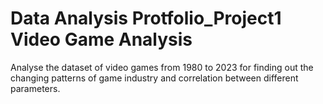 # Data Analysis Protfolio_Project1 Video Game Analysis
Analyse the dataset of video games from 1980 to 2023 for finding out the changing patterns of game industry and correlation between different parameters. 
